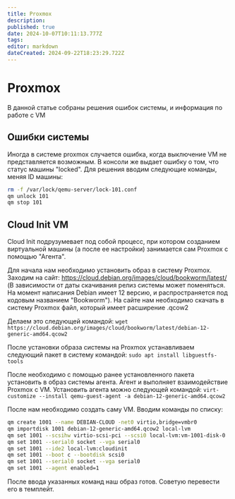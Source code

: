 ```yaml
---
title: Proxmox
description: 
published: true
date: 2024-10-07T10:11:13.777Z
tags: 
editor: markdown
dateCreated: 2024-09-22T18:23:29.722Z
---
```


# Proxmox
В данной статье собраны решения ошибок системы, и информация по работе с VM
## Ошибки системы
Иногда в системе proxmox случается ошибка, когда выключение VM не представляется возможным. В консоли же выдает ошибку о том, что статус машины "locked". Для решения вводим следующие команды, меняя ID машины:
```bash
rm -f /var/lock/qemu-server/lock-101.conf
qm unlock 101
qm stop 101
```
## Cloud Init VM
Cloud Init подрузумевает под собой процесс, при котором созданием виртуальной машины (а после ее настройки) занимается сам Proxmox с помощью "Агента". 

Для начала нам необходимо установить образ в систему Proxmox. Заходим на сайт: https://cloud.debian.org/images/cloud/bookworm/latest/ (В зависимости от даты скачивания релиз системы может поменяться. На момент написания Debian имеет 12 версию, и распространяется под кодовым названием "Bookworm"). На сайте нам необходимо скачать в систему Proxmox файл, который имеет расширение .qcow2

Делаем это следующей командой:
`wget https://cloud.debian.org/images/cloud/bookworm/latest/debian-12-generic-amd64.qcow2`

После установки образа системы на Proxmox устанавливаем следующий пакет в систему командой: `sudo apt install libguestfs-tools`

После необходимо с помощью ранее установленного пакета установить в образ системы агента. Агент и выполняет взаимодействие Proxmox с VM. Установить агента можно следующей командой: `virt-customize --install qemu-guest-agent -a debian-12-generic-amd64.qcow2`

После нам необходимо создать саму VM. Вводим команды по списку:
```bash
qm create 1001 --name DEBIAN-CLOUD -net0 virtio,bridge=vmbr0
qm importdisk 1001 debian-12-generic-amd64.qcow2 local-lvm
qm set 1001 --scsihw virtio-scsi-pci --scsi0 local-lvm:vm-1001-disk-0
qm set 1001 --serial0 socket --vga serial0
qm set 1001 --ide2 local-lvm:cloudinit
qm set 1001 --boot c --bootdisk scsi0
qm set 1001 --serial0 socket --vga serial0
qm set 1001 --agent enabled=1
```
После ввода указанных команд наш образ готов. Советую перевести его в темплейт.